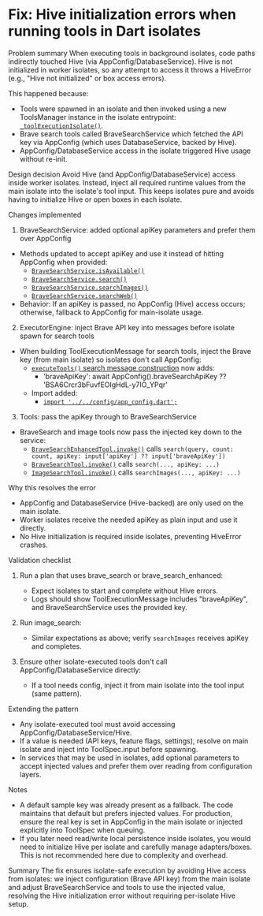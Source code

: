 # Fix: Hive initialization errors when running tools in Dart isolates

Problem summary
When executing tools in background isolates, code paths indirectly touched Hive (via AppConfig/DatabaseService). Hive is not initialized in worker isolates, so any attempt to access it throws a HiveError (e.g., "Hive not initialized" or box access errors).

This happened because:
- Tools were spawned in an isolate and then invoked using a new ToolsManager instance in the isolate entrypoint: [`_toolExecutionIsolate()`](lib/services/agents/executor_engine.dart:12).
- Brave search tools called BraveSearchService which fetched the API key via AppConfig (which uses DatabaseService, backed by Hive).
- AppConfig/DatabaseService access in the isolate triggered Hive usage without re-init.

Design decision
Avoid Hive (and AppConfig/DatabaseService) access inside worker isolates. Instead, inject all required runtime values from the main isolate into the isolate's tool input. This keeps isolates pure and avoids having to initialize Hive or open boxes in each isolate.

Changes implemented

1) BraveSearchService: added optional apiKey parameters and prefer them over AppConfig
- Methods updated to accept apiKey and use it instead of hitting AppConfig when provided:
  - [`BraveSearchService.isAvailable()`](lib/services/brave_search_service.dart:55-63)
  - [`BraveSearchService.search()`](lib/services/brave_search_service.dart:67-97)
  - [`BraveSearchService.searchImages()`](lib/services/brave_search_service.dart:140-169)
  - [`BraveSearchService.searchWeb()`](lib/services/brave_search_service.dart:219-248)
- Behavior: If an apiKey is passed, no AppConfig (Hive) access occurs; otherwise, fallback to AppConfig for main-isolate usage.

2) ExecutorEngine: inject Brave API key into messages before isolate spawn for search tools
- When building ToolExecutionMessage for search tools, inject the Brave key (from main isolate) so isolates don't call AppConfig:
  - [`executeTools()` search message construction](lib/services/agents/executor_engine.dart:232-238) now adds:
    - 'braveApiKey': await AppConfig().braveSearchApiKey ?? 'BSA6Crcr3bFuvfEOIgHdL-y7IO_YPqr'
  - Import added:
    - [`import '../../config/app_config.dart';`](lib/services/agents/executor_engine.dart:10-13)

3) Tools: pass the apiKey through to BraveSearchService
- BraveSearch and image tools now pass the injected key down to the service:
  - [`BraveSearchEnhancedTool.invoke()`](lib/services/tools.dart:25-58) calls `search(query, count: count, apiKey: input['apiKey'] ?? input['braveApiKey'])`
  - [`BraveSearchTool.invoke()`](lib/services/tools.dart:77-107) calls `search(..., apiKey: ...)`
  - [`ImageSearchTool.invoke()`](lib/services/tools.dart:184-216) calls `searchImages(..., apiKey: ...)`

Why this resolves the error
- AppConfig and DatabaseService (Hive-backed) are only used on the main isolate.
- Worker isolates receive the needed apiKey as plain input and use it directly.
- No Hive initialization is required inside isolates, preventing HiveError crashes.

Validation checklist
1) Run a plan that uses brave_search or brave_search_enhanced:
   - Expect isolates to start and complete without Hive errors.
   - Logs should show ToolExecutionMessage includes &#34;braveApiKey&#34;, and BraveSearchService uses the provided key.

2) Run image_search:
   - Similar expectations as above; verify `searchImages` receives apiKey and completes.

3) Ensure other isolate-executed tools don't call AppConfig/DatabaseService directly:
   - If a tool needs config, inject it from main isolate into the tool input (same pattern).

Extending the pattern
- Any isolate-executed tool must avoid accessing AppConfig/DatabaseService/Hive.
- If a value is needed (API keys, feature flags, settings), resolve on main isolate and inject into ToolSpec.input before spawning.
- In services that may be used in isolates, add optional parameters to accept injected values and prefer them over reading from configuration layers.

Notes
- A default sample key was already present as a fallback. The code maintains that default but prefers injected values. For production, ensure the real key is set in AppConfig in the main isolate or injected explicitly into ToolSpec when queuing.
- If you later need read/write local persistence inside isolates, you would need to initialize Hive per isolate and carefully manage adapters/boxes. This is not recommended here due to complexity and overhead.

Summary
The fix ensures isolate-safe execution by avoiding Hive access from isolates: we inject configuration (Brave API key) from the main isolate and adjust BraveSearchService and tools to use the injected value, resolving the Hive initialization error without requiring per-isolate Hive setup.